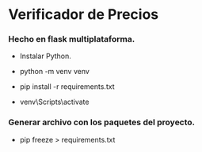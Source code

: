 # Verificador de Precios
### Hecho en flask multiplataforma.

* Instalar Python.

* python -m venv venv

* pip install -r requirements.txt

- venv\Scripts\activate

### Generar archivo con los paquetes del proyecto. 

- pip freeze > requirements.txt 